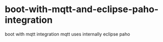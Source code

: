 # boot-with-mqtt-and-eclipse-paho-integration
boot with mqtt integration mqtt uses internally eclipse paho
